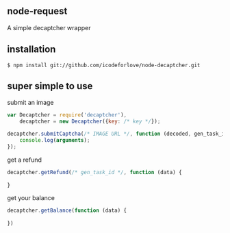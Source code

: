 ## node-request
A simple decaptcher wrapper

## installation

    $ npm install git://github.com/icodeforlove/node-decaptcher.git

## super simple to use

submit an image
```javascript
var Decaptcher = require('decaptcher'),
	decaptcher = new Decaptcher({key: /* key */});

decaptcher.submitCaptcha(/* IMAGE URL */, function (decoded, gen_task_id) {
	console.log(arguments);
});
```

get a refund
```javascript
decaptcher.getRefund(/* gen_task_id */, function (data) {
	
}
```

get your balance
```javascript
decaptcher.getBalance(function (data) {
	
})
```